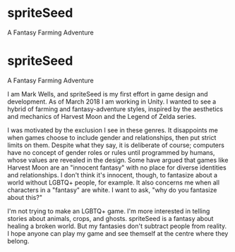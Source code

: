# spriteSeed
A Fantasy Farming Adventure
# spriteSeed
A Fantasy Farming Adventure

I am Mark Wells, and spriteSeed is my first effort in game design and development. As of March 2018 I am working in Unity. I wanted to see a hybrid of farming and fantasy-adventure styles, inspired by the aesthetics and mechanics of Harvest Moon and the Legend of Zelda series. 

I was motivated by the exclusion I see in these genres. It disappoints me when games choose to include gender and relationships, then put strict limits on them. Despite what they say, it is deliberate of course; computers have no concept of gender roles or rules until programmed by humans, whose values are revealed in the design. Some have argued that games like Harvest Moon are an "innocent fantasy" with no place for diverse identities and relationships. I don't think it's innocent, though, to fantasize about a world without LGBTQ+ people, for example. It also concerns me when all characters in a "fantasy" are white.  I want to ask, "why do you fantasize about this?"

I'm not trying to make an LGBTQ+ game. I'm more interested in telling stories about animals, crops, and ghosts. spriteSeed is a fantasy about healing a broken world. But my fantasies don't subtract people from reality. I hope anyone can play my game and see themself at the centre where they belong.
